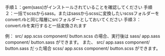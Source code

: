 手順１：gem(sass)がインストールされていることを確認してください
手順２：一括でscssからsass。またはsassからscssに変換したいscssフォルダーをconvert.rbと同じ階層にsrcフォルダーとしておいてください
手順３：convert.rbを実行すると一括変換されます

例：
src/
  app.scss
  component/
    button.scss
の場合、実行後は
sass/
  app.sass
  component/
    button.sass
ができます。
また、
src/
  app.sass
  component/
    button.sass
だった場合
scss/
  app.scss
  component/
    button.scss
ができます。
